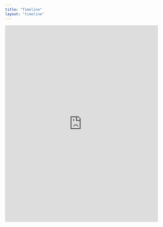 ```yaml
---
title: "Timeline"
layout: "timeline"
---
```


<div class="timeline-container">
  <iframe src="https://cdn.knightlab.com/libs/timeline3/latest/embed/index.html?source=v2%3A2PACX-1vSlxueGYacfZmn6eS8S1EJpXjVfcvzMJAAPFcdchvj6DHfFoARDwUW9xuZRlkDNd-CctmIbsIW_U0Y3&font=Default&lang=en&initial_zoom=2&width=100%25&height=650"
    width="100%" height="650" frameborder="0" allowfullscreen></iframe>
</div>
